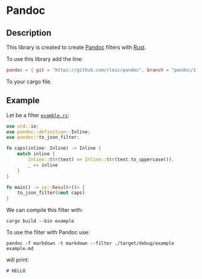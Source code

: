 # Pandoc

## Description

This library is created to create [Pandoc](https://pandoc.org/) filters with [Rust](https://www.rust-lang.org/).

To use this library add the line:

```toml
pandoc = { git = "https://github.com/rloic/pandoc", branch = "pandoc/1.22.1" }
```

To your cargo file.

## Example

Let be a filter [`examble.rs`](src/example.rs):
```rust
use std::io;
use pandoc::definition::Inline;
use pandoc::to_json_filter;

fn caps(inline: Inline) -> Inline {
    match inline {
        Inline::Str(text) => Inline::Str(text.to_uppercase()),
        _ => inline
    }
}

fn main() -> io::Result<()> {
    to_json_filter(&mut caps)
}
```

We can compile this filter with:

```shell
cargo build --bin example
```

To use the filter with Pandoc use:

```shell
pandoc -f markdown -t markdown --filter ./target/debug/example example.md
```

will print:

```markdown
# HELLO
```